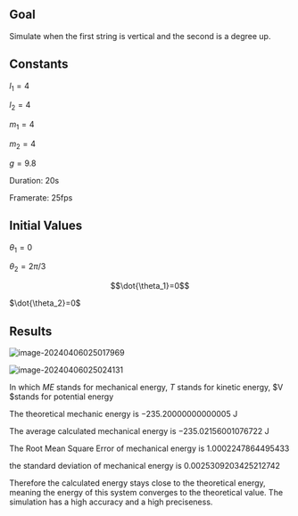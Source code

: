 ## Goal

Simulate when the first string is vertical and the second is a degree up.

## Constants

$l_1 = 4$

$l_2 = 4$

$m_1 = 4$

$m_2 = 4$

$g = 9.8$

Duration: $20$s

Framerate: $25$fps

## Initial Values

$\theta_1=0$

$\theta_2=2\pi/3$

$$\dot{\theta_1}=0$$ 

$\dot{\theta_2}=0$

## Results

![image-20240406025017969](C:\Users\33779\AppData\Roaming\Typora\typora-user-images\image-20240406025017969.png)

![image-20240406025024131](C:\Users\33779\AppData\Roaming\Typora\typora-user-images\image-20240406025024131.png)

In which $ME$ stands for mechanical energy, $T$ stands for kinetic energy, $V $stands for potential energy



The theoretical mechanic energy is $-235.20000000000005$ J 

The average calculated mechanical energy is $-235.02156001076722$ J

The Root Mean Square Error of mechanical energy is $1.0002247864495433$

the standard deviation of mechanical energy is  $0.0025309203425212742$

Therefore the calculated energy stays close to the theoretical energy, meaning the energy of this system converges to the theoretical value. The simulation has a high accuracy and a high preciseness. 